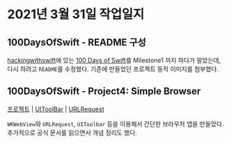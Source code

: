 # 2021년 3월 31일 작업일지

## 100DaysOfSwift - README 구성

[hackingwithswift](https://www.hackingwithswift.com/)에 있는 [100 Days of Swift](https://www.hackingwithswift.com/100)를 Milestone1 까지 하다가 말았는데, 다시 하려고 `README`를 수정했다. 기존에 만들었던 프로젝트 동작 이미지를 첨부했다.

## 100DaysOfSwift - Project4: Simple Browser

[프로젝트](https://github.com/jwonyLee/100DaysOfSwift/tree/main/Project4) | [UIToolBar](../../iOS/UIToolbar.md) | [URLRequest](../../Swift/URLRequest.md)

`WKWebView`와 `URLRequest`, `UIToolbar` 등을 이용해서 간단한 브라우저 앱을 만들었다. 추가적으로 공식 문서를 읽으면서 개념 정리도 했다.